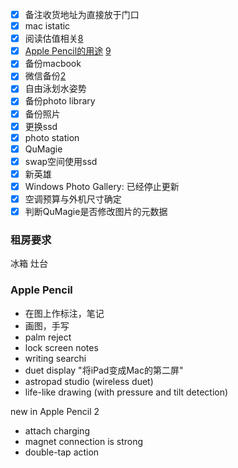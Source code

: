 - [x] 备注收货地址为直接放于门口
- [x] mac istatic
- [x] 阅读估值相关[8]
- [x] [Apple Pencil的用途](#user-content-apple-pencil) [9][10]
- [x] 备份macbook
- [x] 微信备份[2]
- [x] 自由泳划水姿势
- [x] 备份photo library
- [x] 备份照片
- [x] 更换ssd
- [x] photo station
- [x] QuMagie
- [x] swap空间使用ssd
- [x] 新英雄
- [x] Windows Photo Gallery: 已经停止更新
- [x] 空调预算与外机尺寸确定
- [x] 判断QuMagie是否修改图片的元数据

### 租房要求
冰箱
灶台

### Apple Pencil
- 在图上作标注，笔记
- 画图，手写
- palm reject
- lock screen notes
- writing searchi
- duet display "将iPad变成Mac的第二屏"
- astropad studio (wireless duet)
- life-like drawing (with pressure and tilt detection)

new in Apple Pencil 2
- attach charging
- magnet connection is strong 
- double-tap action

[1]: https://gist.github.com/asabaylus/3071099 "Anchors in Markdown"
[2]: https://v2ex.com/t/466053
[8]: https://lonecapital.com/investment/7582/
[9]: https://www.youtube.com/watch?v=lRe38domkUM "Apple Pencil"
[10]: https://www.youtube.com/watch?v=mxSTHimdNok "Apple Pencil 2"




























